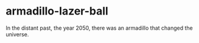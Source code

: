 # armadillo-lazer-ball
In the distant past, the year 2050, there was an armadillo that changed the universe.
